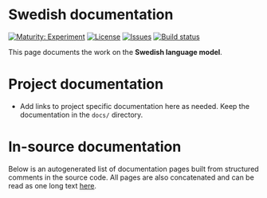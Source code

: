 # Swedish documentation

[![Maturity: Experiment](https://img.shields.io/badge/Maturity-Experiment-black.svg)](https://giellalt.github.io/MaturityClassification.html)
[![License](https://img.shields.io/github/license/giellalt/lang-swe)](https://raw.githubusercontent.com/giellalt/lang-swe/main/LICENSE)
[![Issues](https://img.shields.io/github/issues/giellalt/lang-swe)](https://github.com/giellalt/lang-swe/issues)
[![Build status](https://github.com/giellalt/lang-swe/workflows/Speller%20CI+CD/badge.svg)](https://github.com/giellalt/lang-swe/actions)

This page documents the work on the **Swedish language model**. 

# Project documentation

* Add links to project specific documentation here as needed. Keep the documentation in the `docs/` directory.

# In-source documentation

Below is an autogenerated list of documentation pages built from structured comments in the source code. All pages are also concatenated and can be read as one long text [here](swe.md).
